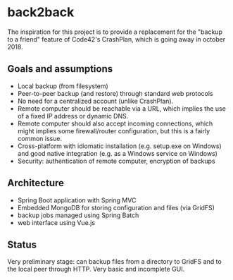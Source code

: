 back2back
=========

The inspiration for this project is to provide a replacement for the "backup to a friend" feature of Code42's CrashPlan,
which is going away in october 2018.


Goals and assumptions
-----
- Local backup (from filesystem)
- Peer-to-peer backup (and restore) through standard web protocols
- No need for a centralized account (unlike CrashPlan). 
- Remote computer should be reachable via a URL, which implies the use of a fixed IP address or dynamic DNS. 
- Remote computer should also accept incoming connections, which might implies some firewall/router configuration, 
but this is a fairly common issue.  
- Cross-platform with idiomatic installation (e.g. setup.exe on Windows) and good native integration (e.g. as a Windows 
service on Windows)
- Security: authentication of remote computer, encryption of backups 


Architecture
------------
- Spring Boot application with Spring MVC
- Embedded MongoDB for storing configuration and files (via GridFS)
- backup jobs managed using Spring Batch
- web interface using Vue.js


Status
------
Very preliminary stage: can backup files from a directory to GridFS and to the local peer through HTTP.
Very basic and incomplete GUI. 